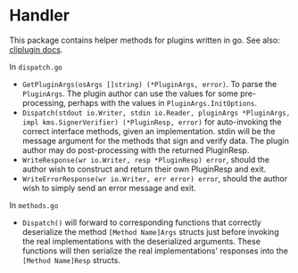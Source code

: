 # Handler

This package contains helper methods for plugins written in go. See also: [cliplugin docs](../README.md#implementation).

In `dispatch.go`

* `GetPluginArgs(osArgs []string) (*PluginArgs, error)`. To parse the `PluginArgs`. The plugin author can use the values for some pre-processing, perhaps with the values in `PluginArgs.InitOptions`.
* `Dispatch(stdout io.Writer, stdin io.Reader, pluginArgs *PluginArgs, impl kms.SignerVerifier) (*PluginResp, error)` for auto-invoking the correct interface methods, given an implementation. stdin will be the message argument for the methods that sign and verify data. The plugin author may do post-processing with the returned PluginResp.
* `WriteResponse(wr io.Writer, resp *PluginResp) error`, should the author wish to construct and return their own PluginResp and exit.
* `WriteErrorResponse(wr io.Writer, err error) error`, should the author wish to simply send an error message and exit.

In `methods.go`

* `Dispatch()` will forward to corresponding functions that correctly deserialize the method `[Method Name]Args` structs just before invoking the real implementations with the deserialized arguments. These functions will then serialize the real implementations' responses into the `[Method Name]Resp` structs.
